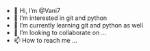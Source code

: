 - 👋 Hi, I’m @Vani7
- 👀 I’m interested in git and python
- 🌱 I’m currently learning git and python as well
- 💞️ I’m looking to collaborate on ...
- 📫 How to reach me ...

<!---
Vani7/Vani7 is a ✨ special ✨ repository because its `README.md` (this file) appears on your GitHub profile.
You can click the Preview link to take a look at your changes.
--->
